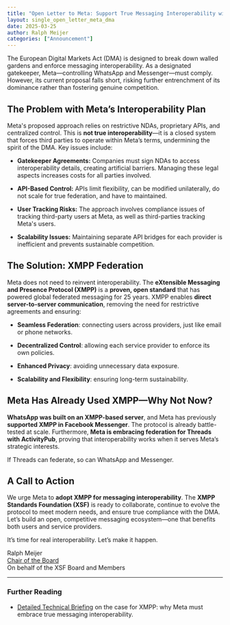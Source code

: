 ```yaml
---
title: "Open Letter to Meta: Support True Messaging Interoperability with XMPP"
layout: single_open_letter_meta_dma
date: 2025-03-25
author: Ralph Meijer
categories: ["Announcement"]
---
```


The European Digital Markets Act (DMA) is designed to break down walled gardens and enforce messaging interoperability. As a designated gatekeeper, Meta—controlling WhatsApp and Messenger—must comply. However, its current proposal falls short, risking further entrenchment of its dominance rather than fostering genuine competition.

## The Problem with Meta’s Interoperability Plan

Meta's proposed approach relies on restrictive NDAs, proprietary APIs, and centralized control. This is **not true interoperability**—it is a closed system that forces third parties to operate within Meta’s terms, undermining the spirit of the DMA. Key issues include:

- **Gatekeeper Agreements:** Companies must sign NDAs to access interoperability details, creating artificial barriers. Managing these legal aspects increases costs for all parties involved.

- **API-Based Control:** APIs limit flexibility, can be modified unilaterally, do not scale for true federation, and have to maintained.

- **User Tracking Risks:** The approach involves compliance issues of tracking third-party users at Meta, as well as third-parties tracking Meta's users.

- **Scalability Issues:** Maintaining separate API bridges for each provider is inefficient and prevents sustainable competition.

## The Solution: XMPP Federation

Meta does not need to reinvent interoperability. The **eXtensible Messaging and Presence Protocol (XMPP)** is a **proven, open standard** that has powered global federated messaging for 25 years. XMPP enables **direct server-to-server communication**, removing the need for restrictive agreements and ensuring:

- **Seamless Federation**: connecting users across providers, just like email or phone networks.

- **Decentralized Control**: allowing each service provider to enforce its own policies.

- **Enhanced Privacy**: avoiding unnecessary data exposure.

- **Scalability and Flexibility**: ensuring long-term sustainability.

## Meta Has Already Used XMPP—Why Not Now?

**WhatsApp was built on an XMPP-based server**, and Meta has previously **supported XMPP in Facebook Messenger**. The protocol is already battle-tested at scale. Furthermore, **Meta is embracing federation for Threads with ActivityPub**, proving that interoperability works when it serves Meta’s strategic interests.

If Threads can federate, so can WhatsApp and Messenger.

## A Call to Action

We urge Meta to **adopt XMPP for messaging interoperability**. The **XMPP Standards Foundation (XSF)** is ready to collaborate, continue to evolve the protocol to meet modern needs, and ensure true compliance with the DMA. Let’s build an open, competitive messaging ecosystem—one that benefits both users and service providers.

It’s time for real interoperability. Let’s make it happen.

Ralph Meijer  
[Chair of the Board](/about/xsf/people#chair)  
On behalf of the XSF Board and Members

***

### Further Reading

- [Detailed Technical Briefing](technical-briefing) on the case for XMPP: why Meta must embrace true messaging interoperability.
